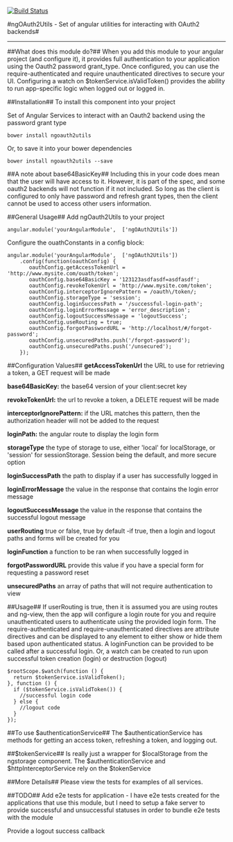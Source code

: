 [![Build Status](https://travis-ci.org/blairmotchan/ngOAuth2Utils.svg)](https://travis-ci.org/blairmotchan/ngOAuth2Utils)

#ngOAuth2Utils - Set of angular utilities for interacting with OAuth2 backends#

---
##What does this module do?##
When you add this module to your angular project (and configure it), it provides full authentication to your application using the Oauth2 password grant_type.
Once configured, you can use the require-authenticated and require unauthenticated directives to secure your UI.  Configuring a watch on $tokenService.isValidToken() provides the ability to run app-specific logic when logged out or logged in.

##Installation##
To install this component into your project

Set of Angular Services to interact with an Oauth2 backend using the password grant type

    bower install ngoauth2utils

Or, to save it into your bower dependencies

    bower install ngoauth2utils --save
    
##A note about base64BasicKey##
Including this in your code does mean that the user will have access to it.  However, it is part of the spec, and some oauth2 backends will not function if it not included.  So long as the client is configured to only have password and refresh grant types, then the client cannot be used to access other users information.

##General Usage##
Add ngOauth2Utils to your project
    
    angular.module('yourAngularModule',  ['ngOAuth2Utils'])

Configure the ouathConstants in a config block:

    angular.module('yourAngularModule',  ['ngOAuth2Utils'])
        .config(function(oauthConfig) {
           oauthConfig.getAccessTokenUrl = 'http://www.mysite.com/ouath/token';
           oauthConfig.base64BasicKey = '123123asdfasdf=asdfasdf';
           oauthConfig.revokeTokenUrl = 'http://www.mysite.com/token';
           oauthConfig.interceptorIgnorePattern = /oauth\/token/;           
           oauthConfig.storageType = 'session';
           oauthConfig.loginSuccessPath = '/successful-login-path';
           oauthConfig.loginErrorMessage = 'error_description';
           oauthConfig.logoutSuccessMessage = 'logoutSuccess';           
           oauthConfig.useRouting = true;           
           oauthConfig.forgotPasswordURL = 'http://localhost/#/forgot-password';
           oauthConfig.unsecuredPaths.push('/forgot-password');
           oauthConfig.unsecuredPaths.push('/unsecured');
        });

##Configuration Values##
**getAccessTokenUrl** the URL to use for retrieving a token, a GET request will be made

**base64BasicKey:** the base64 version of your client:secret key

**revokeTokenUrl:** the url to revoke a token, a DELETE request will be made

**interceptorIgnorePattern:** if the URL matches this pattern, then the authorization header will not be added to the request

**loginPath:** the angular route to display the login form

**storageType** the type of storage to use, either 'local' for localStorage, or 'session' for sessionStorage.  Session being the default, and more secure option

**loginSuccessPath** the path to display if a user has successfully logged in

**loginErrorMessage** the value in the response that contains the login error message

**logoutSuccessMessage** the value in the response that contains the successful logout message

**userRouting** true or false, true by default -if true, then a login and logout paths and forms will be created for you

**loginFunction** a function to be ran when successfully logged in

**forgotPasswordURL** provide this value if you have a special form for requesting a password reset

**unsecuredPaths** an array of paths that will not require authentication to view

##Usage##
If userRouting is true, then it is assumed you are using routes and ng-view, then the app will configure a login route for you and require unauthenticated users to authenticate using the provided login form.
The require-authenticated and require-unauthenticated directives are attribute directives and can be displayed to any element to either show or hide them based upon authenticated status. 
A loginFunction can be provided to be called after a successful login.  Or, a watch can be created to run upon successful token creation (login) or destruction (logout)
    
    $rootScope.$watch(function () {
      return $tokenService.isValidToken();
    }, function () {
      if ($tokenService.isValidToken()) {
        //successful login code
      } else {
        //logout code
      }
    });

##To use $authenticationService##
The $authenticationService has methods for getting an access token, refreshing a token, and logging out.

##$tokenService##
Is really just a wrapper for $localStorage from the ngstorage component.  The $authenticationService and $httpInterceptorService rely on the $tokenService
 
##More Details##
Please view the tests for examples of all services.

##TODO##
Add e2e tests for application - I have e2e tests created for the applications that use this module, but I need to setup a fake server to provide successful and unsuccessful statuses in order to bundle e2e tests with the module
 
Provide a logout success callback



    
